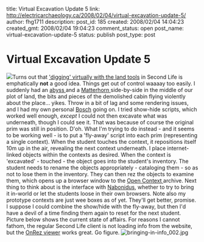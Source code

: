 title: Virtual Excavation Update 5
link: http://electricarchaeology.ca/2008/02/04/virtual-excavation-update-5/
author: fhg1711
description: 
post_id: 185
created: 2008/02/04 14:04:23
created_gmt: 2008/02/04 19:04:23
comment_status: open
post_name: virtual-excavation-update-5
status: publish
post_type: post

# Virtual Excavation Update 5

![](http://upload.wikimedia.org/wikipedia/commons/8/80/GardenED.jpg)Turns out that ['digging' virtually with the land tools](http://electricarchaeologist.wordpress.com/2008/01/22/sl_archaeology-or-the-virtual-excavation-update-4/) in Second Life is emphatically **not** a good idea. Things get out of control waaaay too easily. I suddenly had an [abyss ](http://en.wikipedia.org/wiki/Abyss_%28religion%29)and a [Matterhorn ](http://en.wikipedia.org/wiki/Matterhorn)side-by-side in the middle of our plot of land, the bits and pieces of the demolished cabin flying violently about the place... yikes. Throw in a bit of lag and some rendering issues, and I had my own personal [Bosch](http://upload.wikimedia.org/wikipedia/commons/8/80/GardenED.jpg) going on. I tried show-hide scripts, which worked well enough, _except_ I could not then excavate what was underneath, though I could see it. That was because of course the original prim was still in position. D'oh. What I'm trying to do instead - and it seems to be working well - is to put a 'fly-away' script into each prim (representing a single context). When the student touches the context, it repositions itself 10m up in the air, revealing the next context underneath. I place internet-linked objects within the contexts as desired. When the context is 'excavated' - touched - the object goes into the student's inventory. The student needs to rename the objects appropriately - cataloging them - so as not to lose them in the inventory. They can then rez the objects to examine them, which opens up a browser window to the [Open Context ](http://opencontext.org/)archive. Next thing to think about is the interface with [Nabonidus](http://nabonidus.org/), whether to try to bring it in-world or let the students loose in their own browsers. Note also my prototype contexts are just wee boxes as of yet. They'll get better, promise. I suppose I could combine the show/hide with the fly-away, but then I'd have a devil of a time finding them again to reset for the next student. Picture below shows the current state of affairs. For reasons I cannot fathom, the regular Second Life client is not loading info from the website, but the [OnRez viewer](http://viewer.onrez.com/) works great. Go figure. ![bringing-in-info_002.jpg](http://electricarchaeologist.files.wordpress.com/2008/02/bringing-in-info_002.jpg)